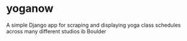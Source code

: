 yoganow
=======

A simple Django app for scraping and displaying yoga class schedules across many different studios ib Boulder

